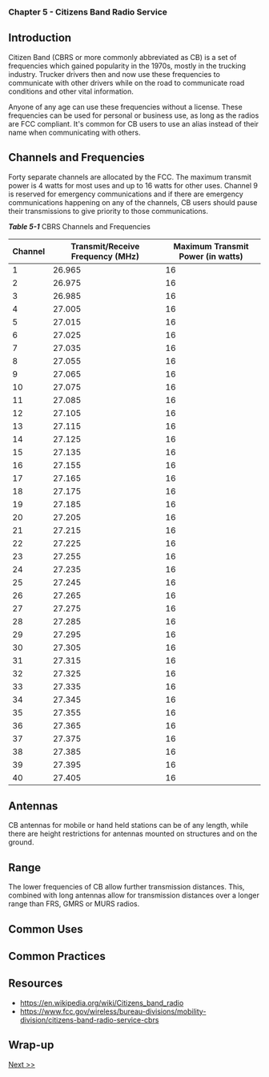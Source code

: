### Chapter 5 - Citizens Band Radio Service

## Introduction

Citizen Band (CBRS or more commonly abbreviated as CB) is a set of frequencies which gained popularity in the 1970s, mostly in the trucking industry. Trucker drivers then and now use these frequencies to communicate with other drivers while on the road to communicate road conditions and other vital information.

Anyone of any age can use these frequencies without a license. These frequencies can be used for personal or business use, as long as the radios are FCC compliant. It's common for CB users to use an alias instead of their name when communicating with others.

## Channels and Frequencies

Forty separate channels are allocated by the FCC. The maximum transmit power is 4 watts for most uses and up to 16 watts for other uses. Channel 9 is reserved for emergency communications and if there are emergency communications happening on any of the channels, CB users should pause their transmissions to give priority to those communications.

_**Table 5-1**_ CBRS Channels and Frequencies

| Channel | Transmit/Receive Frequency (MHz) | Maximum Transmit Power (in watts) |
|---|---|---|
| 1 | 26.965 | 16 |
| 2 | 26.975 | 16 |
| 3 | 26.985 | 16 |
| 4 | 27.005 | 16 |
| 5 | 27.015 | 16 |
| 6 | 27.025 | 16 |
| 7 | 27.035 | 16 |
| 8 | 27.055 | 16 |
| 9 | 27.065 | 16 |
| 10 | 27.075 | 16 |
| 11 | 27.085 | 16 |
| 12 | 27.105 | 16 |
| 13 | 27.115 | 16 |
| 14 | 27.125 | 16 |
| 15 | 27.135 | 16 |
| 16 | 27.155 | 16 |
| 17 | 27.165 | 16 |
| 18 | 27.175 | 16 |
| 19 | 27.185 | 16 |
| 20 | 27.205 | 16 |
| 21 | 27.215 | 16 |
| 22 | 27.225 | 16 |
| 23 | 27.255 | 16 |
| 24 | 27.235 | 16 |
| 25 | 27.245 | 16 |
| 26 | 27.265 | 16 |
| 27 | 27.275 | 16 |
| 28 | 27.285 | 16 |
| 29 | 27.295 | 16 |
| 30 | 27.305 | 16 |
| 31 | 27.315 | 16 |
| 32 | 27.325 | 16 |
| 33 | 27.335 | 16 |
| 34 | 27.345 | 16 |
| 35 | 27.355 | 16 |
| 36 | 27.365 | 16 |
| 37 | 27.375 | 16 |
| 38 | 27.385 | 16 |
| 39 | 27.395 | 16 |
| 40 | 27.405 | 16 |

## Antennas

CB antennas for mobile or hand held stations can be of any length, while there are height restrictions for antennas mounted on structures and on the ground.

## Range

The lower frequencies of CB allow further transmission distances. This, combined with long antennas allow for transmission distances over a longer range than FRS, GMRS or MURS radios.

## Common Uses
## Common Practices
## Resources

* https://en.wikipedia.org/wiki/Citizens_band_radio
* https://www.fcc.gov/wireless/bureau-divisions/mobility-division/citizens-band-radio-service-cbrs

## Wrap-up

[Next >>](070-chapter-06.md)
